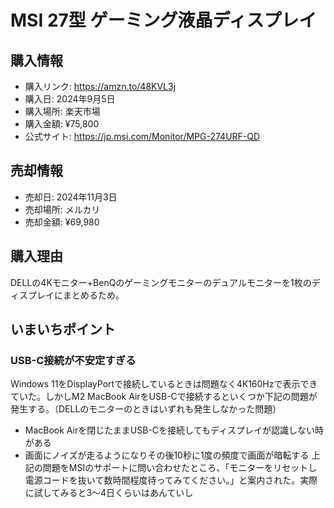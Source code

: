 # MSI 27型 ゲーミング液晶ディスプレイ
## 購入情報
- 購入リンク: <https://amzn.to/48KVL3j>
- 購入日: 2024年9月5日
- 購入場所: 楽天市場
- 購入金額: ¥75,800
- 公式サイト: <https://jp.msi.com/Monitor/MPG-274URF-QD>
## 売却情報
- 売却日: 2024年11月3日
- 売却場所: メルカリ
- 売却金額: ¥69,980
## 購入理由
DELLの4Kモニター+BenQのゲーミングモニターのデュアルモニターを1枚のディスプレイにまとめるため。
## いまいちポイント
### USB-C接続が不安定すぎる
Windows 11をDisplayPortで接続しているときは問題なく4K160Hzで表示できていた。しかしM2 MacBook AirをUSB-Cで接続するといくつか下記の問題が発生する。（DELLのモニターのときはいずれも発生しなかった問題）
- MacBook Airを閉じたままUSB-Cを接続してもディスプレイが認識しない時がある
- 画面にノイズが走るようになりその後10秒に1度の頻度で画面が暗転する
上記の問題をMSIのサポートに問い合わせたところ、「モニターをリセットし電源コードを抜いて数時間程度待ってみてください。」と案内された。実際に試してみると3〜4日くらいはあんていし